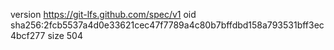 version https://git-lfs.github.com/spec/v1
oid sha256:2fcb5537a4d0e33621cec47f7789a4c80b7bffdbd158a793531bff3ec4bcf277
size 504
